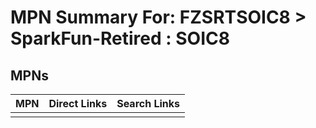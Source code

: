 



# MPN Summary For: FZSRTSOIC8 > SparkFun-Retired : SOIC8

## MPNs
  

|MPN|Direct Links|Search Links|
| :--- | :--- | :--- |
||||
